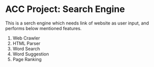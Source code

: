 # ACC Project: Search Engine

This is a serch engine which needs link of website as user input, and performs below mentioned features.

1. Web Crawler
2. HTML Parser
3. Word Search
4. Word Suggestion
5. Page Ranking
